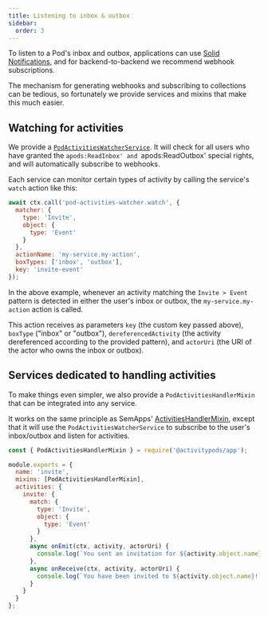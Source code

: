 ```yaml
---
title: Listening to inbox & outbox
sidebar:
  order: 3
---
```


To listen to a Pod's inbox and outbox, applications can use [Solid Notifications](/design/live-update/#solid-notifications), and for backend-to-backend we recommend webhook subscriptions.

The mechanism for generating webhooks and subscribing to collections can be tedious, so fortunately we provide services and mixins that make this much easier.

## Watching for activities

We provide a [`PodActivitiesWatcherService`](/reference/pod-activities-watcher-service). It will check for all users who have granted the `apods:ReadInbox' and `apods:ReadOutbox' special rights, and will automatically subscribe to webhooks.

Each service can monitor certain types of activity by calling the service's `watch` action like this:

```js
await ctx.call('pod-activities-watcher.watch', {
  matcher: {
    type: 'Invite',
    object: {
      type: 'Event'
    }
  },
  actionName: 'my-service.my-action',
  boxTypes: ['inbox', 'outbox'],
  key: 'invite-event'
});
```

In the above example, whenever an activity matching the `Invite > Event` pattern is detected in either the user's inbox or outbox, the `my-service.my-action` action is called.

This action receives as parameters `key` (the custom key passed above), `boxType` ("inbox" or "outbox"), `dereferencedActivity` (the activity dereferenced according to the provided pattern), and `actorUri` (the URI of the actor who owns the inbox or outbox).

## Services dedicated to handling activities

To make things even simpler, we also provide a `PodActivitiesHandlerMixin` that can be integrated into any service.

It works on the same principle as SemApps' [ActivitiesHandlerMixin](https://semapps.org/docs/middleware/activitypub/activities-handler), except that it will use the `PodActivitiesWatcherService` to subscribe to the user's inbox/outbox and listen for activities.

```js
const { PodActivitiesHandlerMixin } = require('@activitypods/app');

module.exports = {
  name: 'invite',
  mixins: [PodActivitiesHandlerMixin],
  activities: {
    invite: {
      match: {
        type: 'Invite',
        object: {
          type: 'Event'
        }
      },
      async onEmit(ctx, activity, actorUri) {
        console.log(`You sent an invitation for ${activity.object.name}!`);
      },
      async onReceive(ctx, activity, actorUri) {
        console.log(`You have been invited to ${activity.object.name}!`);
      }
    }
  }
};
```
